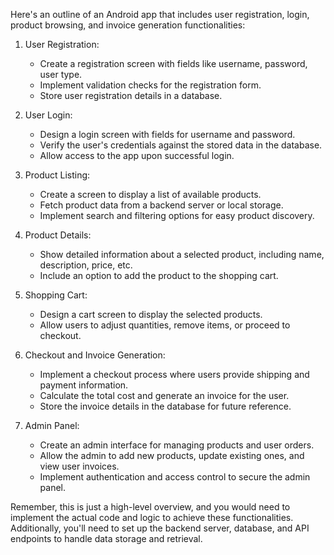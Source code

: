 Here's an outline of an Android app that includes user registration, login, product browsing, and invoice generation functionalities:

1. User Registration:
   - Create a registration screen with fields like username, password, user type.
   - Implement validation checks for the registration form.
   - Store user registration details in a database.

2. User Login:
   - Design a login screen with fields for username and password.
   - Verify the user's credentials against the stored data in the database.
   - Allow access to the app upon successful login.

3. Product Listing:
   - Create a screen to display a list of available products.
   - Fetch product data from a backend server or local storage.
   - Implement search and filtering options for easy product discovery.

4. Product Details:
   - Show detailed information about a selected product, including name, description, price, etc.
   - Include an option to add the product to the shopping cart.

5. Shopping Cart:
   - Design a cart screen to display the selected products.
   - Allow users to adjust quantities, remove items, or proceed to checkout.

6. Checkout and Invoice Generation:
   - Implement a checkout process where users provide shipping and payment information.
   - Calculate the total cost and generate an invoice for the user.
   - Store the invoice details in the database for future reference.

7. Admin Panel:
   - Create an admin interface for managing products and user orders.
   - Allow the admin to add new products, update existing ones, and view user invoices.
   - Implement authentication and access control to secure the admin panel.


Remember, this is just a high-level overview, and you would need to implement the actual code and logic to achieve these functionalities. Additionally, you'll need to set up the backend server, database, and API endpoints to handle data storage and retrieval.
